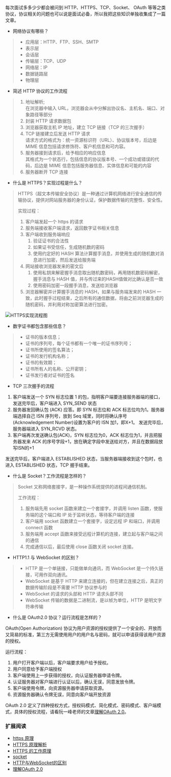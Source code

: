 每次面试多多少少都会被问到 HTTP、HTTPS、TCP、Socket、 OAuth 等等之类协议，协议相关的问题也可以说是面试必备，所以我把这些知识单独收集成了一篇文章。

- 网络协议有哪些？

> - 应用层：HTTP、FTP、SSH、SMTP
> - 表示层
> - 会话层
> - 传输层：TCP、UDP
> - 网络层：IP
> - 数据链路层
> - 物理层

- 简述 HTTP 协议的工作流程

> 1. 地址解析;  
> 在浏览器中输入 URL，浏览器会从中分解出协议名、主机名、端口、对象路径等部分
> 2. 封装 HTTP 请求数据包
> 3. 浏览器获取主机 IP 地址，建立 TCP 链接（TCP 的三次握手）
> 4. TCP 链接建立后发送 HTTP 请求  
> 请求方式的格式为：统一资源标识符（URL）、协议版本号，后边是 MIME 信息包括请求修饰符、客户机信息和可内容。
> 5. 服务器接到请求后，给予相应的响应信息  
> 其格式为一个状态行，包括信息的协议版本号、一个成功或错误的代码，后边是 MIME 信息包括服务器信息、实体信息和可能的内容
> 6. 服务器断开 TCP 连接

- 什么是 HTTPS？实现过程是什么？ 

> HTTPS（超文本传输安全协议）是一种通过计算机网络进行安全通信的传输协议，提供对网站服务器的身份认证，保护数据传输的完整性、安全性。
> 
> 实现过程：
> 1. 客户端发起一个 https 的请求
> 2. 服务端接收客户端请求，返回数字证书相关信息
> 3. 客户端收到服务端响应
>    1. 验证证书的合法性  
>    2. 如果证书受信任，生成随机数的密码
>    3. 使用约定好的 HASH 算法计算握手消息，并使用生成的随机数对消息进行加密，然后发送给服务端
> 4. 网站接收浏览器发来的密文后
>    1. 使用私钥来解密握手消息取出随机数密码，再用随机数密码解密，握手消息与 HASH 值，并与传过来的HASH值做对比确认是否一致
>    2. 使用密码加密一段握手消息，发送给浏览器
> 5. 浏览器解密并计算握手消息的 HASH，如果与服务端发来的 HASH 一致，此时握手过程结束，之后所有的通信数据，将由之前浏览器生成的随机密码，并利用对称加密算法进行加密。

![HTTPS实现流程图](http://img.blog.csdn.net/20130924102812796)

- 数字证书都包含那些信息？

> - 证书的版本信息；
> - 证书的序列号，每个证书都有一个唯一的证书序列号；
> - 证书所使用的签名算法；
> - 证书的发行机构名称；
> - 证书的有效期；
> - 证书所有人的名称、公开密钥；
> - 证书发行者对证书的签名

- TCP 三次握手的流程

1. 客户端发送一个 SYN 标志位置 1 的包，指明客户端要连接服务器端的接口，发送完毕后，客户端进入 SYN_SEND 状态
2. 服务器发回确认包 (ACK) 应答。即 SYN 标志位和 ACK 标志位均为1。服务器端选择自己 ISN 序列号，放到 Seq 域里，同时将确认序号(Acknowledgement Number)设置为客户的 ISN 加1，即X+1。 发送完毕后，服务器端进入 SYN_RCVD 状态。
3. 客户端再次发送确认包(ACK)，SYN 标志位为0，ACK 标志位为1，并且把服务器发来 ACK 的序号字段+1，放在确定字段中发送给对方，并且在数据段放写ISN的+1

发送完毕后，客户端进入 ESTABLISHED 状态，当服务器端接收到这个包时，也进入 ESTABLISHED 状态，TCP 握手结束。

- 什么是 Socket？工作流程是怎样的？

> Socket 又称网络套接字，是一种操作系统提供的进程间通信机制。
> 
> 工作流程：
> 
> 1. 服务端先用 socket 函数来建立一个套接字，并调用 listen 函数，使服务端的这个端口和 IP 处于监听状态，等待客户端的连接
> 2. 客户端用 socket 函数建立一个套接字，设定远程 IP 和端口，并调用 connect 函数
> 3. 服务端用 accept 函数来接受远程计算机的连接，建立起与客户端之间的通信
> 4. 完成通信以后，最后使用 close 函数关闭 socket 连接。

- HTTP1.1 与 WebSocket 的区别？

> - HTTP 是一个单链接，只能做单向通讯，而 WebSocket 是一个持久链接，可用作双向通讯。
> - WebSocket 是基于 HTTP 来建立连接的，但在建立连接之后，真正的数据传输阶段是不需要 HTTP 协议参与的
> - WebSocket 的请求的头部和 HTTP 请求头部不同
> - WebSocket 传输的数据是二进制流，是以帧为单位，HTTP 是明文字符串传输

- 什么是 OAuth2.0 协议？运行流程是怎样的？

OAuth(Open Authorization) 协议为用户资源的授权提供了一个安全的、开放而又简易的标准，第三方无需使用用户的用户名与密码，就可以申请获得该用户资源的授权。

运行流程：

1. 用户打开客户端以后，客户端要求用户给予授权。
2. 用户同意给予客户端授权
3. 客户端使用上一步获得的授权，向认证服务器申请令牌。
4. 认证服务器对客户端进行认证以后，确认无误，同意发放令牌。
5. 客户端使用令牌，向资源服务器申请获取资源。
6. 资源服务器确认令牌无误，同意向客户端开放资源

OAuth 2.0 定义了四种授权方式，授权码模式、简化模式、密码模式、客户端模式，具体的授权流程，请看阮一峰老师的文章[理解OAuth 2.0](http://www.ruanyifeng.com/blog/2014/05/oauth_2_0.html)。

### 扩展阅读

- [https 原理](http://blog.csdn.net/clh604/article/details/22179907)
- [HTTPS 原理解析](https://juejin.im/entry/59f1b593f265da430b7a7898)
- [HTTPS 的工作原理](https://www.cnblogs.com/ttltry-air/archive/2012/08/20/2647898.html)
- [socket](https://baike.baidu.com/item/socket/281150)
- [HTTP与WebSocket的区别](http://blog.csdn.net/baiye_xing/article/details/73938360)
- [理解OAuth 2.0](http://www.ruanyifeng.com/blog/2014/05/oauth_2_0.html)